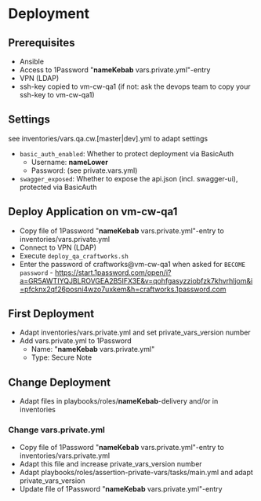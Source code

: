 # Deployment

## Prerequisites

* Ansible
* Access to 1Password "__nameKebab__ vars.private.yml"-entry
* VPN (LDAP)
* ssh-key copied to vm-cw-qa1 (if not: ask the devops team to copy your ssh-key to vm-cw-qa1)

## Settings

see inventories/vars.qa.cw.[master|dev].yml to adapt settings

* `basic_auth_enabled`: Whether to protect deployment via BasicAuth 
  * Username: __nameLower__
  * Password: (see private.vars.yml)
* `swagger_exposed`: Whether to expose the api.json (incl. swagger-ui), protected via BasicAuth

## Deploy Application on vm-cw-qa1

* Copy file of 1Password "__nameKebab__ vars.private.yml"-entry to inventories/vars.private.yml
* Connect to VPN (LDAP)
* Execute `deploy_qa_craftworks.sh`
* Enter the password of craftworks@vm-cw-qa1 when asked for `BECOME password` - https://start.1password.com/open/i?a=GR5AWTIYQJBLROVGEA2B5IFX3E&v=qohfgasyzziobfzk7khvrhljom&i=pfcknx2qf26posni4wzo7uxkem&h=craftworks.1password.com

## First Deployment

* Adapt inventories/vars.private.yml and set private_vars_version number
* Add vars.private.yml to 1Password 
  * Name: "__nameKebab__ vars.private.yml"
  * Type: Secure Note

## Change Deployment

* Adapt files in playbooks/roles/__nameKebab__-delivery and/or in inventories

### Change vars.private.yml

* Copy file of 1Password "__nameKebab__ vars.private.yml"-entry to inventories/vars.private.yml
* Adapt this file and increase private_vars_version number
* Adapt playbooks/roles/assertion-private-vars/tasks/main.yml and adapt private_vars_version
* Update file of 1Password "__nameKebab__ vars.private.yml"-entry